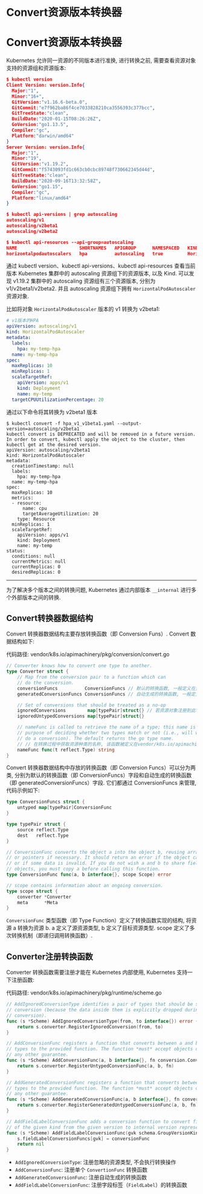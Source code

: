 # Convert资源版本转换器

# Convert资源版本转换器

Kubernetes 允许同一资源的不同版本进行准换, 进行转换之前, 需要查看资源对象支持的资源组和资源版本:
 
```json
$ kubectl version
Client Version: version.Info{
  Major:"1", 
  Minor:"16+", 
  GitVersion:"v1.16.6-beta.0", 
  GitCommit:"e7f962ba86f4ce7033828210ca3556393c377bcc", 
  GitTreeState:"clean", 
  BuildDate:"2020-01-15T08:26:26Z", 
  GoVersion:"go1.13.5", 
  Compiler:"gc", 
  Platform:"darwin/amd64"
}
Server Version: version.Info{
  Major:"1", 
  Minor:"19", 
  GitVersion:"v1.19.2", 
  GitCommit:"f5743093fd1c663cb0cbc89748f730662345d44d", 
  GitTreeState:"clean", 
  BuildDate:"2020-09-16T13:32:58Z", 
  GoVersion:"go1.15", 
  Compiler:"gc", 
  Platform:"linux/amd64"
}

$ kubectl api-versions | grep autoscaling
autoscaling/v1
autoscaling/v2beta1
autoscaling/v2beta2

$ kubectl api-resources --api-group=autoscaling
NAME                       SHORTNAMES   APIGROUP      NAMESPACED   KIND
horizontalpodautoscalers   hpa          autoscaling   true         HorizontalPodAutoscaler
```

通过 kubectl version、kubectl api-versions、kubectl api-resources 
查看当前版本 Kubernetes 集群中的 autoscaling 资源组下的资源版本, 以及 Kind. 
可以发现 v1.19.2 集群中的 autoscaling 资源组有三个资源版本, 分别为 v1/v2beta1/v2beta2. 
并且 autoscaling 资源组下拥有 `HorizontalPodAutoscaler` 资源对象. 

比如将对象 `HorizontalPodAutoscaler` 版本的 v1 转换为 v2beta1: 

```yaml
# v1版本的HPA
apiVersion: autoscaling/v1
kind: HorizontalPodAutoscaler
metadata:
  labels:
    hpa: my-temp-hpa
  name: my-temp-hpa
spec:
  maxReplicas: 10
  minReplicas: 1
  scaleTargetRef:
    apiVersion: apps/v1
    kind: Deployment
    name: my-temp
  targetCPUUtilizationPercentage: 20
```

通过以下命令将其转换为 v2beta1 版本

```
$ kubectl convert -f hpa_v1_v1beta1.yaml --output-version=autoscaling/v2beta1
kubectl convert is DEPRECATED and will be removed in a future version.
In order to convert, kubectl apply the object to the cluster, then kubectl get at the desired version.
apiVersion: autoscaling/v2beta1
kind: HorizontalPodAutoscaler
metadata:
  creationTimestamp: null
  labels:
    hpa: my-temp-hpa
  name: my-temp-hpa
spec:
  maxReplicas: 10
  metrics:
  - resource:
      name: cpu
      targetAverageUtilization: 20
    type: Resource
  minReplicas: 1
  scaleTargetRef:
    apiVersion: apps/v1
    kind: Deployment
    name: my-temp
status:
  conditions: null
  currentMetrics: null
  currentReplicas: 0
  desiredReplicas: 0
```

---

为了解决多个版本之间的转换问题, Kubernetes 通过内部版本 `__internal` 进行多个外部版本之间的转换. 

## Convert转换器数据结构

Convert 转换器数据结构主要存放转换函数（即 Conversion Funs）. Convert 数据结构如下: 

代码路径: vendor/k8s.io/apimachinery/pkg/conversion/convert.go

```go
// Converter knows how to convert one type to another.
type Converter struct {
	// Map from the conversion pair to a function which can
	// do the conversion.
	conversionFuncs          ConversionFuncs // 默认的转换函数, 一般定义在资源目录下conversion.go中
	generatedConversionFuncs ConversionFuncs // 自动生成的转换函数, 一般定义在资源目录下zz_generated.conversion.go目录中

	// Set of conversions that should be treated as a no-op
	ignoredConversions        map[typePair]struct{} // 若资源对象注册到此字段, 则忽略此资源对象的转换操作
	ignoredUntypedConversions map[typePair]struct{}

	// nameFunc is called to retrieve the name of a type; this name is used for the
	// purpose of deciding whether two types match or not (i.e., will we attempt to
	// do a conversion). The default returns the go type name.
    // // 在转换过程中获取资源种类的名称, 该函数被定义在vendor/k8s.io/apimachinery/pkg/runtime/scheme.go
	nameFunc func(t reflect.Type) string 
}

```

Convert 转换器数据结构中存放的转换函数（即 Conversion Funcs）可以分为两类, 
分别为默认的转换函数（即 ConversionFuncs）字段和自动生成的转换函数（即 generatedConversionFuncs）字段. 
它们都通过 ConversionFuncs 来管理, 代码示例如下: 

```go
type ConversionFuncs struct {
	untyped map[typePair]ConversionFunc
}

type typePair struct {
	source reflect.Type
	dest   reflect.Type
}

// ConversionFunc converts the object a into the object b, reusing arrays or objects
// or pointers if necessary. It should return an error if the object cannot be converted
// or if some data is invalid. If you do not wish a and b to share fields or nested
// objects, you must copy a before calling this function.
type ConversionFunc func(a, b interface{}, scope Scope) error

// scope contains information about an ongoing conversion.
type scope struct {
	converter *Converter
	meta      *Meta
}
```

`ConversionFunc` 类型函数（即 Type Function）定义了转换函数实现的结构, 
将资源 a 转换为资源 b. a 定义了源资源类型, b 定义了目标资源类型. 
scope 定义了多次转换机制（即递归调用转换函数）. 

## Converter注册转换函数

Converter 转换函数需要注册才能在 Kubernetes 内部使用, Kubernetes 支持一下注册函数: 

代码路径: vendor/k8s.io/apimachinery/pkg/runtime/scheme.go

```go
// AddIgnoredConversionType identifies a pair of types that should be skipped by
// conversion (because the data inside them is explicitly dropped during
// conversion).
func (s *Scheme) AddIgnoredConversionType(from, to interface{}) error {
	return s.converter.RegisterIgnoredConversion(from, to)
}

// AddConversionFunc registers a function that converts between a and b by passing objects of those
// types to the provided function. The function *must* accept objects of a and b - this machinery will not enforce
// any other guarantee.
func (s *Scheme) AddConversionFunc(a, b interface{}, fn conversion.ConversionFunc) error {
	return s.converter.RegisterUntypedConversionFunc(a, b, fn)
}

// AddGeneratedConversionFunc registers a function that converts between a and b by passing objects of those
// types to the provided function. The function *must* accept objects of a and b - this machinery will not enforce
// any other guarantee.
func (s *Scheme) AddGeneratedConversionFunc(a, b interface{}, fn conversion.ConversionFunc) error {
	return s.converter.RegisterGeneratedUntypedConversionFunc(a, b, fn)
}

// AddFieldLabelConversionFunc adds a conversion function to convert field selectors
// of the given kind from the given version to internal version representation.
func (s *Scheme) AddFieldLabelConversionFunc(gvk schema.GroupVersionKind, conversionFunc FieldLabelConversionFunc) error {
	s.fieldLabelConversionFuncs[gvk] = conversionFunc
	return nil
}
```

- `AddIgnoredConversionType`: 注册忽略的资源类型, 不会执行转换操作
- `AddConversionFunc`: 注册单个 `ConvertionFunc` 转换函数
- `AddGeneratedConversionFunc`: 注册自动生成的转换函数
- `AddFieldLabelConversionFunc`: 注册字段标签（`FieldLabel`）的转换函数

